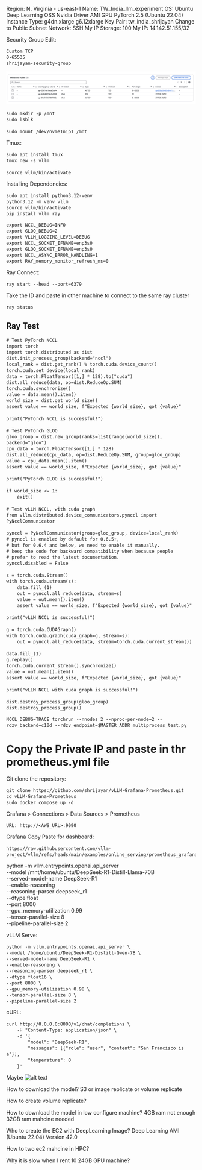 Region: N. Virginia - us-east-1
Name: TW_India_llm_experiment
OS: Ubuntu 
Deep Learning OSS Nvidia Driver AMI GPU PyTorch 2.5 (Ubuntu 22.04)
Instance Type: 
g4dn.xlarge
g6.12xlarge
Key Pair: tw_india_shrijayan
Change to Public Subnet
Network: SSH My IP
Storage: 100
My IP: 14.142.51.155/32


Security Group Edit: 
```
Custom TCP
0-65535
shrijayan-security-group
```
![Security Group](image-1.png)

<!-- Initial Setup:
```
sudo apt update
sudo apt install python3.12-dev
sudo apt install -y build-essential libglvnd-dev pkg-config
wget https://developer.download.nvidia.com/compute/cuda/repos/ubuntu2404/x86_64/cuda-keyring_1.1-1_all.deb
sudo dpkg -i cuda-keyring_1.1-1_all.deb
sudo apt update

sudo apt install -y nvidia-driver-570
sudo apt install nvidia-utils-570
sudo apt install -y nvidia-fabricmanager-570
sudo systemctl enable nvidia-fabricmanager
sudo systemctl start nvidia-fabricmanager
sudo apt install nvidia-cuda-toolkit

sudo reboot

nvidia-smi
``` -->

```
sudo mkdir -p /mnt
sudo lsblk

sudo mount /dev/nvme1n1p1 /mnt
```

Tmux:
```
sudo apt install tmux
tmux new -s vllm

source vllm/bin/activate
```

Installing Dependencies:
```
sudo apt install python3.12-venv
python3.12 -m venv vllm
source vllm/bin/activate
pip install vllm ray
```

```
export NCCL_DEBUG=INFO
export GLOO_DEBUG=2
export VLLM_LOGGING_LEVEL=DEBUG
export NCCL_SOCKET_IFNAME=enp3s0
export GLOO_SOCKET_IFNAME=enp3s0
export NCCL_ASYNC_ERROR_HANDLING=1
export RAY_memory_monitor_refresh_ms=0
```


Ray Connect:
```
ray start --head --port=6379
```
Take the ID and paste in other machine to connect to the same ray cluster

```
ray status
```
## Ray Test
```
# Test PyTorch NCCL
import torch
import torch.distributed as dist
dist.init_process_group(backend="nccl")
local_rank = dist.get_rank() % torch.cuda.device_count()
torch.cuda.set_device(local_rank)
data = torch.FloatTensor([1,] * 128).to("cuda")
dist.all_reduce(data, op=dist.ReduceOp.SUM)
torch.cuda.synchronize()
value = data.mean().item()
world_size = dist.get_world_size()
assert value == world_size, f"Expected {world_size}, got {value}"

print("PyTorch NCCL is successful!")

# Test PyTorch GLOO
gloo_group = dist.new_group(ranks=list(range(world_size)), backend="gloo")
cpu_data = torch.FloatTensor([1,] * 128)
dist.all_reduce(cpu_data, op=dist.ReduceOp.SUM, group=gloo_group)
value = cpu_data.mean().item()
assert value == world_size, f"Expected {world_size}, got {value}"

print("PyTorch GLOO is successful!")

if world_size <= 1:
    exit()

# Test vLLM NCCL, with cuda graph
from vllm.distributed.device_communicators.pynccl import PyNcclCommunicator

pynccl = PyNcclCommunicator(group=gloo_group, device=local_rank)
# pynccl is enabled by default for 0.6.5+,
# but for 0.6.4 and below, we need to enable it manually.
# keep the code for backward compatibility when because people
# prefer to read the latest documentation.
pynccl.disabled = False

s = torch.cuda.Stream()
with torch.cuda.stream(s):
    data.fill_(1)
    out = pynccl.all_reduce(data, stream=s)
    value = out.mean().item()
    assert value == world_size, f"Expected {world_size}, got {value}"

print("vLLM NCCL is successful!")

g = torch.cuda.CUDAGraph()
with torch.cuda.graph(cuda_graph=g, stream=s):
    out = pynccl.all_reduce(data, stream=torch.cuda.current_stream())

data.fill_(1)
g.replay()
torch.cuda.current_stream().synchronize()
value = out.mean().item()
assert value == world_size, f"Expected {world_size}, got {value}"

print("vLLM NCCL with cuda graph is successful!")

dist.destroy_process_group(gloo_group)
dist.destroy_process_group()
```

```
NCCL_DEBUG=TRACE torchrun --nnodes 2 --nproc-per-node=2 --rdzv_backend=c10d --rdzv_endpoint=$MASTER_ADDR multiprocess_test.py
```


<!-- Docker Install:
```
sudo apt update
sudo apt install apt-transport-https ca-certificates curl software-properties-common
curl -fsSL https://download.docker.com/linux/ubuntu/gpg | sudo gpg --dearmor -o /usr/share/keyrings/docker-archive-keyring.gpg
echo "deb [arch=$(dpkg --print-architecture) signed-by=/usr/share/keyrings/docker-archive-keyring.gpg] https://download.docker.com/linux/ubuntu $(lsb_release -cs) stable" | sudo tee /etc/apt/sources.list.d/docker.list > /dev/null
sudo apt update
apt-cache policy docker-ce
sudo apt install docker-ce
sudo systemctl status docker
``` -->

# Copy the Private IP and paste in thr prometheus.yml file

Git clone the repository:
```
git clone https://github.com/shrijayan/vLLM-Grafana-Prometheus.git
cd vLLM-Grafana-Prometheus
sudo docker compose up -d
```

Grafana > Connections > Data Sources > Prometheus
```
URL: http://<AWS_URL>:9090
```

Grafana
Copy Paste for dashboard:
```
https://raw.githubusercontent.com/vllm-project/vllm/refs/heads/main/examples/online_serving/prometheus_grafana/grafana.json 
```

<!-- ```
export NCCL_DEBUG=INFO
export GLOO_DEGUB=2
export VLLM_LOGGING_LEVEL=DEBUG
export NCCL_SOCKET_IFRAME=wlo1
export GLOO_SOCKET_IFRAME=wlo1
export NCCL_ASYNC_ERROR_HANDLING=1
export RAY_memory_monitor_refersh_ms=0
``` -->

<!-- Install Model:
```
sudo apt-get install git-lfs
git lfs install
git clone https://huggingface.co/deepseek-ai/DeepSeek-R1-Distill-Qwen-32B
git clone https://huggingface.co/deepseek-ai/DeepSeek-R1-Distill-Qwen-7B
``` -->

python -m vllm.entrypoints.openai.api_server \
--model /mnt/home/ubuntu/DeepSeek-R1-Distill-Llama-70B \
--served-model-name DeepSeek-R1 \
--enable-reasoning \
--reasoning-parser deepseek_r1 \
--dtype float \
--port 8000 \
--gpu_memory-utilization 0.99 \
--tensor-parallel-size 8 \
--pipeline-parallel-size 2


vLLM Serve:
```
python -m vllm.entrypoints.openai.api_server \
--model /home/ubuntu/DeepSeek-R1-Distill-Qwen-7B \
--served-model-name DeepSeek-R1 \
--enable-reasoning \
--reasoning-parser deepseek_r1 \
--dtype float16 \
--port 8000 \
--gpu_memory-utilization 0.98 \
--tensor-parallel-size 8 \
--pipeline-parallel-size 2

```

cURL:
```
curl http://0.0.0.0:8000/v1/chat/completions \
    -H "Content-Type: application/json" \
    -d '{
        "model": "DeepSeek-R1",
        "messages": [{"role": "user", "content": "San Francisco is a"}],
        "temperature": 0
    }'
```


Maybe 
![alt text](image.png)


How to download the model?
S3 or image replicate or volume replicate

How to create volume replicate?

How to download the model in low configure machine?
4GB ram not enough 32GB ram mahcine needed

Who to create the EC2 with DeepLearning Image?
Deep Learning AMI (Ubuntu 22.04) Version 42.0

How to two ec2 mahcine in HPC?

Why it is slow when I rent 10 24GB GPU machine?